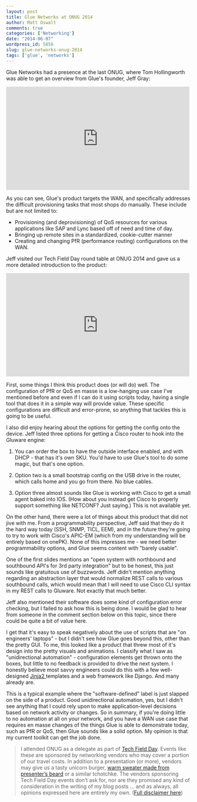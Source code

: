 ```yaml
---
layout: post
title: Glue Networks at ONUG 2014
author: Matt Oswalt
comments: true
categories: ['Networking']
date: "2014-06-07"
wordpress_id: 5856
slug: glue-networks-onug-2014
tags: ['glue', 'networks']
---
```



Glue Networks had a presence at the last ONUG, where Tom Hollingworth was able to get an overview from Glue's founder, Jeff Gray:

<iframe src="https://player.vimeo.com/video/80380278" width="500" height="281" frameborder="0" webkitallowfullscreen mozallowfullscreen allowfullscreen></iframe>

As you can see, Glue's product targets the WAN, and specifically addresses the difficult provisioning tasks that most shops do manually. These include but are not limited to:

  * Provisioning (and deprovisioning) of QoS resources for various applications like SAP and Lync based off of need and time of day.
  * Bringing up remote sites in a standardized, cookie-cutter manner	
  * Creating and changing PfR (performance routing) configurations on the WAN.

Jeff visited our Tech Field Day round table at ONUG 2014 and gave us a more detailed introduction to the product:

<iframe src="https://player.vimeo.com/video/94543395" width="500" height="281" frameborder="0" webkitallowfullscreen mozallowfullscreen allowfullscreen></iframe>

First, some things I think this product does (or will do) well. The configuration of PfR or QoS en masse is a low-hanging use case I've mentioned before and even if I can do it using scripts today, having a single tool that does it in a simple way will provide value. These specific configurations are difficult and error-prone, so anything that tackles this is going to be useful.

I also did enjoy hearing about the options for getting the config onto the device. Jeff listed three options for getting a Cisco router to hook into the Gluware engine:

  1. You can order the box to have the outside interface enabled, and with DHCP - that has it's own SKU. You'd have to use Glue's tool to do some magic, but that's one option.
	
  2. Option two is a small bootstrap config on the USB drive in the router, which calls home and you go from there. No blue cables.
	
  3. Option three almost sounds like Glue is working with Cisco to get a small agent baked into IOS. (How about you instead get Cisco to properly support something like NETCONF? Just saying.) This is not available yet.

On the other hand, there were a lot of things about this product that did not jive with me. From a programmability perspective, Jeff said that they do it the hard way today (SSH, SNMP, TICL, EEM), and in the future they're going to try to work with Cisco's APIC-EM (which from my understanding will be entirely based on onePK). None of this impresses me - we need better programmability options, and Glue seems content with "barely usable".

One of the first slides mentions an "open system with northbound and southbound API's for 3rd party integration" but to be honest, this just sounds like gratuitous use of buzzwords. Jeff didn't mention anything regarding an abstraction layer that would normalize REST calls to various southbound calls, which would mean that I will need to use Cisco CLI syntax in my REST calls to Gluware. Not exactly that much better.

Jeff also mentioned their software does some kind of configuration error checking, but I failed to ask how this is being done. I would be glad to hear from someone in the comment section below on this topic, since there could be quite a bit of value here.

I get that it's easy to speak negatively about the use of scripts that are "on engineers' laptops" - but I didn't see how Glue goes beyond this, other than the pretty GUI. To me, this looked like a product that threw most of it's design into the pretty visuals and animations. I classify what I saw as "unidirectional automation" - configuration elements get thrown onto the boxes, but little to no feedback is provided to drive the next system. I honestly believe most savvy engineers could do this with a few well-designed [Jinja2 ](https://keepingitclassless.net/2014/03/network-config-templates-jinja2/)templates and a web framework like Django. And many already are.

This is a typical example where the "software-defined" label is just slapped on the side of a product. Good unidirectional automation, yes, but I didn't see anything that I could rely upon to make application-level decisions based on network activity or changes. So in summary, if you're doing little to no automation at all on your network, and you have a WAN use case that requires en masse changes of the things Glue is able to demonstrate today, such as PfR or QoS, then Glue sounds like a solid option. My opinion is that my current toolkit can get the job done.

> I attended ONUG as a delegate as part of [Tech Field Day](http://techfieldday.com/about/). Events like these are sponsored by networking vendors who may cover a portion of our travel costs. In addition to a presentation (or more), vendors may give us a tasty unicorn burger, [warm sweater made from presenter’s beard](http://www.youtube.com/watch?v=oQrJk9JzW8o) or a similar tchotchke. The vendors sponsoring Tech Field Day events don’t ask for, nor are they promised any kind of consideration in the writing of my blog posts … and as always, all opinions expressed here are entirely my own. ([Full disclaimer here](https://keepingitclassless.net/disclaimers/))
